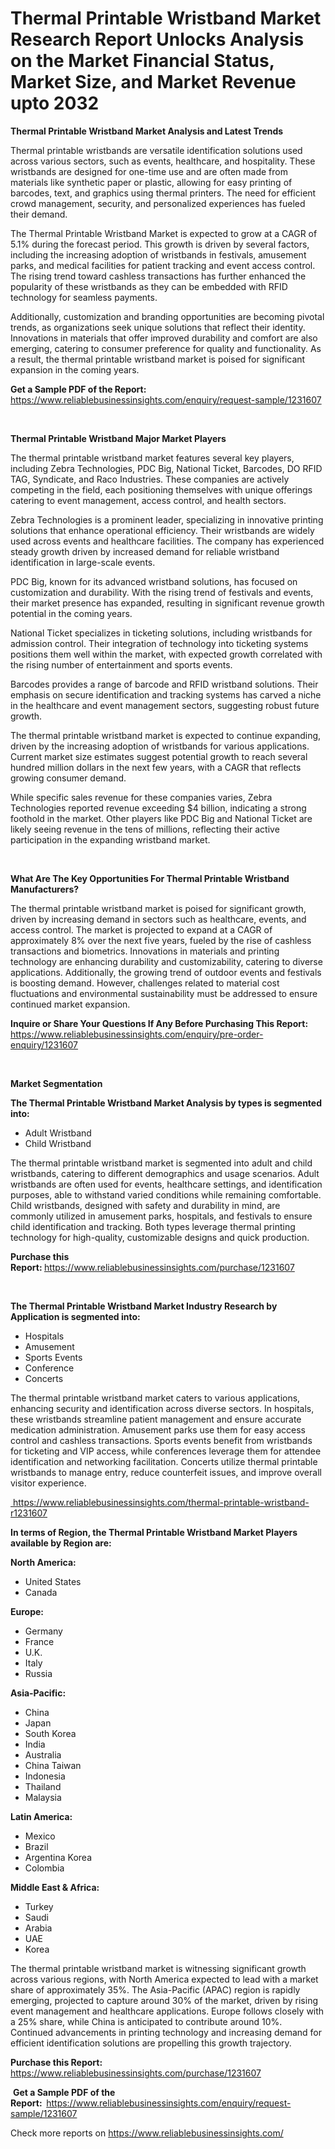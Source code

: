 <p><h1>Thermal Printable Wristband Market Research Report Unlocks Analysis on the Market Financial Status, Market Size, and Market Revenue upto 2032</h1></p><p><strong>Thermal Printable Wristband Market Analysis and Latest Trends</strong></p>
<p><p>Thermal printable wristbands are versatile identification solutions used across various sectors, such as events, healthcare, and hospitality. These wristbands are designed for one-time use and are often made from materials like synthetic paper or plastic, allowing for easy printing of barcodes, text, and graphics using thermal printers. The need for efficient crowd management, security, and personalized experiences has fueled their demand.</p><p>The Thermal Printable Wristband Market is expected to grow at a CAGR of 5.1% during the forecast period. This growth is driven by several factors, including the increasing adoption of wristbands in festivals, amusement parks, and medical facilities for patient tracking and event access control. The rising trend toward cashless transactions has further enhanced the popularity of these wristbands as they can be embedded with RFID technology for seamless payments. </p><p>Additionally, customization and branding opportunities are becoming pivotal trends, as organizations seek unique solutions that reflect their identity. Innovations in materials that offer improved durability and comfort are also emerging, catering to consumer preference for quality and functionality. As a result, the thermal printable wristband market is poised for significant expansion in the coming years.</p></p>
<p><strong>Get a Sample PDF of the Report:&nbsp;</strong> <a href="https://www.reliablebusinessinsights.com/enquiry/request-sample/1231607?utm_campaign=2251&utm_medium=2&utm_source=Github&utm_content=ia&utm_term=27022025&utm_id=thermal-printable-wristband">https://www.reliablebusinessinsights.com/enquiry/request-sample/1231607</a></p>
<p>&nbsp;</p>
<p><strong>Thermal Printable Wristband Major Market Players</strong></p>
<p><p>The thermal printable wristband market features several key players, including Zebra Technologies, PDC Big, National Ticket, Barcodes, DO RFID TAG, Syndicate, and Raco Industries. These companies are actively competing in the field, each positioning themselves with unique offerings catering to event management, access control, and health sectors.</p><p>Zebra Technologies is a prominent leader, specializing in innovative printing solutions that enhance operational efficiency. Their wristbands are widely used across events and healthcare facilities. The company has experienced steady growth driven by increased demand for reliable wristband identification in large-scale events.</p><p>PDC Big, known for its advanced wristband solutions, has focused on customization and durability. With the rising trend of festivals and events, their market presence has expanded, resulting in significant revenue growth potential in the coming years.</p><p>National Ticket specializes in ticketing solutions, including wristbands for admission control. Their integration of technology into ticketing systems positions them well within the market, with expected growth correlated with the rising number of entertainment and sports events.</p><p>Barcodes provides a range of barcode and RFID wristband solutions. Their emphasis on secure identification and tracking systems has carved a niche in the healthcare and event management sectors, suggesting robust future growth.</p><p>The thermal printable wristband market is expected to continue expanding, driven by the increasing adoption of wristbands for various applications. Current market size estimates suggest potential growth to reach several hundred million dollars in the next few years, with a CAGR that reflects growing consumer demand.</p><p>While specific sales revenue for these companies varies, Zebra Technologies reported revenue exceeding $4 billion, indicating a strong foothold in the market. Other players like PDC Big and National Ticket are likely seeing revenue in the tens of millions, reflecting their active participation in the expanding wristband market.</p></p>
<p>&nbsp;</p>
<p><strong>What Are The Key Opportunities For Thermal Printable Wristband Manufacturers?</strong></p>
<p><p>The thermal printable wristband market is poised for significant growth, driven by increasing demand in sectors such as healthcare, events, and access control. The market is projected to expand at a CAGR of approximately 8% over the next five years, fueled by the rise of cashless transactions and biometrics. Innovations in materials and printing technology are enhancing durability and customizability, catering to diverse applications. Additionally, the growing trend of outdoor events and festivals is boosting demand. However, challenges related to material cost fluctuations and environmental sustainability must be addressed to ensure continued market expansion.</p></p>
<p><strong>Inquire or Share Your Questions If Any Before Purchasing This Report:</strong> <a href="https://www.reliablebusinessinsights.com/enquiry/pre-order-enquiry/1231607?utm_campaign=2251&utm_medium=2&utm_source=Github&utm_content=ia&utm_term=27022025&utm_id=thermal-printable-wristband">https://www.reliablebusinessinsights.com/enquiry/pre-order-enquiry/1231607</a></p>
<p>&nbsp;</p>
<p><strong>Market Segmentation</strong></p>
<p><strong>The Thermal Printable Wristband Market Analysis by types is segmented into:</strong></p>
<p><ul><li>Adult Wristband</li><li>Child Wristband</li></ul></p>
<p><p>The thermal printable wristband market is segmented into adult and child wristbands, catering to different demographics and usage scenarios. Adult wristbands are often used for events, healthcare settings, and identification purposes, able to withstand varied conditions while remaining comfortable. Child wristbands, designed with safety and durability in mind, are commonly utilized in amusement parks, hospitals, and festivals to ensure child identification and tracking. Both types leverage thermal printing technology for high-quality, customizable designs and quick production.</p></p>
<p><strong>Purchase this Report:&nbsp;</strong><a href="https://www.reliablebusinessinsights.com/purchase/1231607?utm_campaign=2251&utm_medium=2&utm_source=Github&utm_content=ia&utm_term=27022025&utm_id=thermal-printable-wristband">https://www.reliablebusinessinsights.com/purchase/1231607</a></p>
<p>&nbsp;</p>
<p><strong>The Thermal Printable Wristband Market Industry Research by Application is segmented into:</strong></p>
<p><ul><li>Hospitals</li><li>Amusement</li><li>Sports Events</li><li>Conference</li><li>Concerts</li></ul></p>
<p><p>The thermal printable wristband market caters to various applications, enhancing security and identification across diverse sectors. In hospitals, these wristbands streamline patient management and ensure accurate medication administration. Amusement parks use them for easy access control and cashless transactions. Sports events benefit from wristbands for ticketing and VIP access, while conferences leverage them for attendee identification and networking facilitation. Concerts utilize thermal printable wristbands to manage entry, reduce counterfeit issues, and improve overall visitor experience.</p></p>
<p><a href="https://www.reliablebusinessinsights.com/thermal-printable-wristband-r1231607?utm_campaign=2251&utm_medium=2&utm_source=Github&utm_content=ia&utm_term=27022025&utm_id=thermal-printable-wristband">&nbsp;https://www.reliablebusinessinsights.com/thermal-printable-wristband-r1231607</a></p>
<p><strong>In terms of Region, the Thermal Printable Wristband Market Players available by Region are:</strong></p>
<p>
    <p> <strong> North America: </strong>
        <ul>
            <li>United States</li>
            <li>Canada</li>
        </ul>
        </p> 
    <p> <strong> Europe: </strong>
        <ul>
            <li>Germany</li>
            <li>France</li>
            <li>U.K.</li>
            <li>Italy</li>
            <li>Russia</li>
        </ul>
        </p> 
    <p> <strong> Asia-Pacific: </strong>
        <ul>
            <li>China</li>
            <li>Japan</li>
            <li>South Korea</li>
            <li>India</li>
            <li>Australia</li>
            <li>China Taiwan</li>
            <li>Indonesia</li>
            <li>Thailand</li>
            <li>Malaysia</li>
        </ul>
        </p> 
    <p> <strong> Latin America: </strong>
        <ul>
            <li>Mexico</li>
            <li>Brazil</li>
            <li>Argentina Korea</li>
            <li>Colombia</li>
        </ul>
        </p> 
    <p> <strong> Middle East & Africa: </strong>
        <ul>
            <li>Turkey</li>
            <li>Saudi</li>
            <li>Arabia</li>
            <li>UAE</li>
            <li>Korea</li>
        </ul>
    </p>
    </p>
<p><p>The thermal printable wristband market is witnessing significant growth across various regions, with North America expected to lead with a market share of approximately 35%. The Asia-Pacific (APAC) region is rapidly emerging, projected to capture around 30% of the market, driven by rising event management and healthcare applications. Europe follows closely with a 25% share, while China is anticipated to contribute around 10%. Continued advancements in printing technology and increasing demand for efficient identification solutions are propelling this growth trajectory.</p></p>
<p><strong>Purchase this Report: </strong><a href="https://www.reliablebusinessinsights.com/purchase/1231607?utm_campaign=2251&utm_medium=2&utm_source=Github&utm_content=ia&utm_term=27022025&utm_id=thermal-printable-wristband">https://www.reliablebusinessinsights.com/purchase/1231607</a></p>
<p>&nbsp;<strong>Get a Sample PDF of the Report:&nbsp;&nbsp;</strong><a href="https://www.reliablebusinessinsights.com/enquiry/request-sample/1231607?utm_campaign=2251&utm_medium=2&utm_source=Github&utm_content=ia&utm_term=27022025&utm_id=thermal-printable-wristband">https://www.reliablebusinessinsights.com/enquiry/request-sample/1231607</a></p>
<p><strong></strong></p>
<p>Check more reports on <a href="https://www.reliablebusinessinsights.com/?utm_campaign=2251&utm_medium=2&utm_source=Github&utm_content=ia&utm_term=27022025&utm_id=thermal-printable-wristband">https://www.reliablebusinessinsights.com/</a></p>